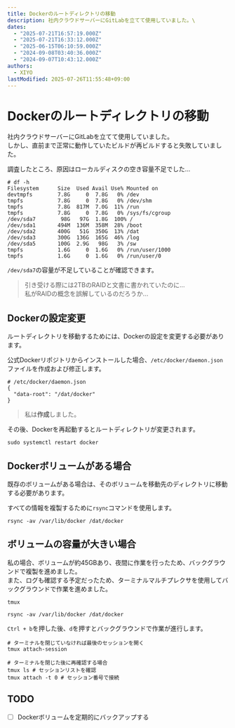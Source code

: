 ```yaml
---
title: Dockerのルートディレクトリの移動
description: 社内クラウドサーバーにGitLabを立てて使用していました。\
dates:
  - "2025-07-21T16:57:19.000Z"
  - "2025-07-21T16:33:12.000Z"
  - "2025-06-15T06:10:59.000Z"
  - "2024-09-08T03:40:36.000Z"
  - "2024-09-07T10:43:12.000Z"
authors:
  - XIYO
lastModified: 2025-07-26T11:55:48+09:00
---
```

# Dockerのルートディレクトリの移動

社内クラウドサーバーにGitLabを立てて使用していました。\
しかし、直前まで正常に動作していたビルドが再ビルドすると失敗していました。

調査したところ、原因はローカルディスクの空き容量不足でした...

```text
# df -h
Filesystem      Size  Used Avail Use% Mounted on
devtmpfs        7.8G     0  7.8G   0% /dev
tmpfs           7.8G     0  7.8G   0% /dev/shm
tmpfs           7.8G  817M  7.0G  11% /run
tmpfs           7.8G     0  7.8G   0% /sys/fs/cgroup
/dev/sda7        98G   97G  1.8G  100% /
/dev/sda1       494M  136M  358M  28% /boot
/dev/sda2       400G   51G  350G  13% /dat
/dev/sda3       300G  136G  165G  46% /log
/dev/sda5       100G  2.9G   98G   3% /sw
tmpfs           1.6G     0  1.6G   0% /run/user/1000
tmpfs           1.6G     0  1.6G   0% /run/user/0
```

`/dev/sda7`の容量が不足していることが確認できます。

> 引き受ける際には2TBのRAIDと文書に書かれていたのに...\
> 私がRAIDの概念を誤解しているのだろうか...

## Dockerの設定変更

ルートディレクトリを移動するためには、Dockerの設定を変更する必要があります。

公式Dockerリポジトリからインストールした場合、`/etc/docker/daemon.json`ファイルを作成および修正します。

```text
# /etc/docker/daemon.json
{
  "data-root": "/dat/docker"
}
```

> 私は**作成**しました。

その後、Dockerを再起動するとルートディレクトリが変更されます。

```shell
sudo systemctl restart docker
```

## Dockerボリュームがある場合

既存のボリュームがある場合は、そのボリュームを移動先のディレクトリに移動する必要があります。

すべての情報を複製するために`rsync`コマンドを使用します。

```shell
rsync -av /var/lib/docker /dat/docker
```

## ボリュームの容量が大きい場合

私の場合、ボリュームが約45GBあり、夜間に作業を行ったため、バックグラウンドで複製を進めました。\
また、ログも確認する予定だったため、ターミナルマルチプレクサを使用してバックグラウンドで作業を進めました。

```shell
tmux
```

```shell
rsync -av /var/lib/docker /dat/docker
```

`Ctrl + b`を押した後、`d`を押すとバックグラウンドで作業が進行します。

```shell
# ターミナルを閉じていなければ最後のセッションを開く
tmux attach-session

# ターミナルを閉じた後に再確認する場合
tmux ls # セッションリストを確認
tmux attach -t 0 # セッション番号で接続
```

## TODO

- [ ] Dockerボリュームを定期的にバックアップする

